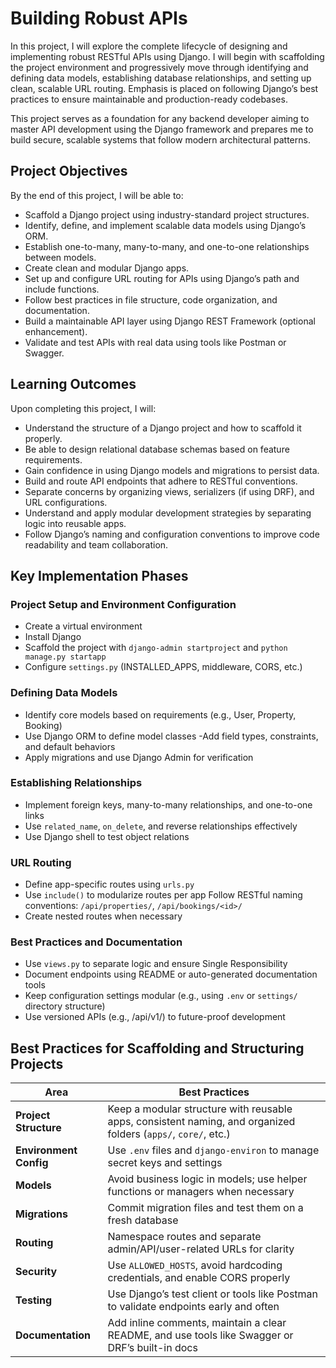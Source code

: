 # Building Robust APIs
In this project, I will explore the complete lifecycle of designing and implementing robust RESTful APIs using Django. I will begin with scaffolding the project environment and progressively move through identifying and defining data models, establishing database relationships, and setting up clean, scalable URL routing. Emphasis is placed on following Django’s best practices to ensure maintainable and production-ready codebases.

This project serves as a foundation for any backend developer aiming to master API development using the Django framework and prepares me to build secure, scalable systems that follow modern architectural patterns.

## Project Objectives
By the end of this project, I will be able to:

- Scaffold a Django project using industry-standard project structures.
- Identify, define, and implement scalable data models using Django’s ORM.
- Establish one-to-many, many-to-many, and one-to-one relationships between models.
- Create clean and modular Django apps.
- Set up and configure URL routing for APIs using Django’s path and include functions.
- Follow best practices in file structure, code organization, and documentation.
- Build a maintainable API layer using Django REST Framework (optional enhancement).
- Validate and test APIs with real data using tools like Postman or Swagger.

## Learning Outcomes
Upon completing this project, I will:

- Understand the structure of a Django project and how to scaffold it properly.
- Be able to design relational database schemas based on feature requirements.
- Gain confidence in using Django models and migrations to persist data.
- Build and route API endpoints that adhere to RESTful conventions.
- Separate concerns by organizing views, serializers (if using DRF), and URL configurations.
- Understand and apply modular development strategies by separating logic into reusable apps.
- Follow Django’s naming and configuration conventions to improve code readability and team collaboration.

## Key Implementation Phases

### Project Setup and Environment Configuration

- Create a virtual environment
- Install Django
- Scaffold the project with ```django-admin startproject``` and ```python manage.py startapp```
- Configure ```settings.py``` (INSTALLED_APPS, middleware, CORS, etc.)

### Defining Data Models

- Identify core models based on requirements (e.g., User, Property, Booking)
- Use Django ORM to define model classes
-Add field types, constraints, and default behaviors
- Apply migrations and use Django Admin for verification

### Establishing Relationships

- Implement foreign keys, many-to-many relationships, and one-to-one links
- Use ```related_name```, ```on_delete```, and reverse relationships effectively
- Use Django shell to test object relations

### URL Routing

- Define app-specific routes using ```urls.py```
- Use ```include()``` to modularize routes per app
Follow RESTful naming conventions: ```/api/properties/```, ```/api/bookings/<id>/```
- Create nested routes when necessary

### Best Practices and Documentation

- Use ```views.py``` to separate logic and ensure Single Responsibility
- Document endpoints using README or auto-generated documentation tools
- Keep configuration settings modular (e.g., using ```.env``` or ```settings/``` directory structure)
- Use versioned APIs (e.g., /api/v1/) to future-proof development

## Best Practices for Scaffolding and Structuring Projects

| Area | Best Practices |
|------|----------------|
| **Project Structure** | Keep a modular structure with reusable apps, consistent naming, and organized folders (```apps/```, ```core/```, etc.) |
| **Environment Config** | Use ```.env``` files and ```django-environ``` to manage secret keys and settings |
| **Models** | Avoid business logic in models; use helper functions or managers when necessary |
| **Migrations** | Commit migration files and test them on a fresh database |
| **Routing** | Namespace routes and separate admin/API/user-related URLs for clarity |
| **Security** | Use ```ALLOWED_HOSTS```, avoid hardcoding credentials, and enable CORS properly |
| **Testing** | Use Django’s test client or tools like Postman to validate endpoints early and often |
| **Documentation** | Add inline comments, maintain a clear README, and use tools like Swagger or DRF’s built-in docs |